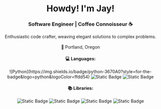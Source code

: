 <div align="center">
  <h1>Howdy! I'm Jay!</h1>
  <h3>Software Engineer | Coffee Connoisseur ☕</h3>
  Enthusiastic code crafter, weaving elegant solutions to complex problems.
  <br><br>🌲 Portland, Oregon 
  <h4>💻 Languages: </h4>
  ![Python](https://img.shields.io/badge/python-3670A0?style=for-the-badge&logo=python&logoColor=ffdd54)
  <img alt="Static Badge" src="https://img.shields.io/badge/-javascript-%23F7DF1E?style=flat&logoColor=FFFFFF">
  <img alt="Static Badge" src="https://img.shields.io/badge/-c%2B%2B-%2300599C?style=flat&logoColor=FFFFFF">
  <h4>📚 Libraries: </h4>
  <img alt="Static Badge" src="https://img.shields.io/badge/-React-%23071D51?style=flat&logo=React&logoColor=FFFFFF">
  <img alt="Static Badge" src="https://img.shields.io/badge/-DJANGO-%2310502C?style=flat&logo=Django&logoColor=FFFFFF">
  <img alt="Static Badge" src="https://img.shields.io/badge/-Next-%23000301?style=flat&logo=Next.js&logoColor=FFFFFF">
  <img alt="Static Badge" src="https://img.shields.io/badge/-NodeJS-%236EF359?style=flat&logo=Node.js&logoColor=FFFFFF">
  <h4></h4>
  
</div>

<!--
**jaysabe/jaysabe** is a ✨ _special_ ✨ repository because its `README.md` (this file) appears on your GitHub profile.

Here are some ideas to get you started:

- 🔭 I’m currently working on ...
- 🌱 I’m currently learning ...
- 👯 I’m looking to collaborate on ...
- 🤔 I’m looking for help with ...
- 💬 Ask me about ...
- 📫 How to reach me: ...
- 😄 Pronouns: ...
- ⚡ Fun fact: ...
-->
